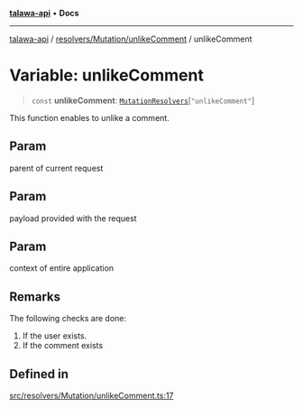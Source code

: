 [**talawa-api**](../../../../README.md) • **Docs**

***

[talawa-api](../../../../modules.md) / [resolvers/Mutation/unlikeComment](../README.md) / unlikeComment

# Variable: unlikeComment

> `const` **unlikeComment**: [`MutationResolvers`](../../../../types/generatedGraphQLTypes/type-aliases/MutationResolvers.md)\[`"unlikeComment"`\]

This function enables to unlike a comment.

## Param

parent of current request

## Param

payload provided with the request

## Param

context of entire application

## Remarks

The following checks are done:
1. If the user exists.
2. If the comment exists

## Defined in

[src/resolvers/Mutation/unlikeComment.ts:17](https://github.com/PalisadoesFoundation/talawa-api/blob/6712e9940a5702665afc506fa9f6e9d7e1dc7991/src/resolvers/Mutation/unlikeComment.ts#L17)

